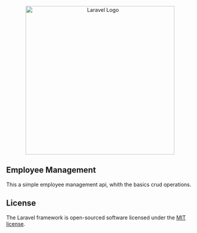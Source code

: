 <p align="center"><a href="https://laravel.com" target="_blank"><img src="https://raw.githubusercontent.com/laravel/art/master/logo-lockup/5%20SVG/2%20CMYK/1%20Full%20Color/laravel-logolockup-cmyk-red.svg" width="400" alt="Laravel Logo"></a></p>

## Employee Management 
This a simple employee management api, whith the basics crud operations.

## License
The Laravel framework is open-sourced software licensed under the [MIT license](https://opensource.org/licenses/MIT).

